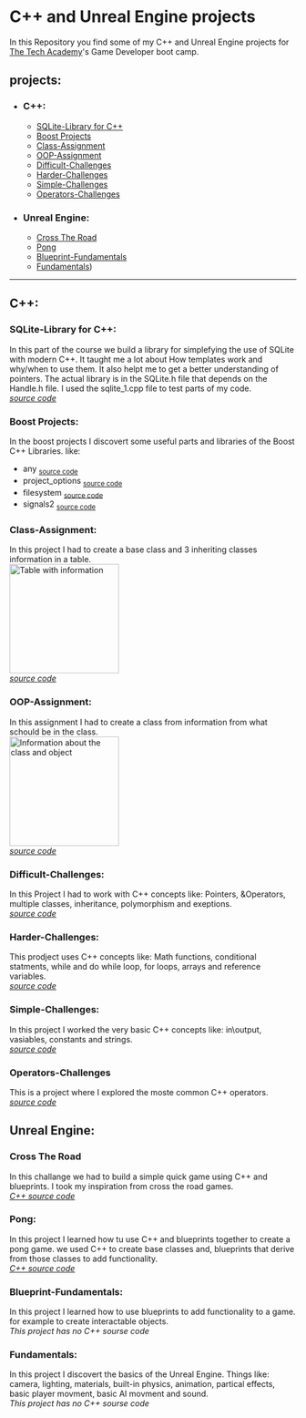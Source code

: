 # C++ and Unreal Engine projects
In this Repository you find some of my C++ and Unreal Engine projects for [The Tech Academy](https://www.learncodinganywhere.com/)'s Game Developer boot camp.

## projects:
- ### C++:
  - [SQLite-Library for C++](#sqlite-library-for-c)
  - [Boost Projects](#boost-projects)
  - [Class-Assignment](class-assignment)
  - [OOP-Assignment](#oop-assignment)
  - [Difficult-Challenges](#difficult-challenges)
  - [Harder-Challenges](#harder-challenges)
  - [Simple-Challenges](#simple-challenges)
  - [Operators-Challenges](#operators-challenges)
- ### Unreal Engine:
  - [Cross The Road](#cross-the-road)
  - [Pong](#pong)
  - [Blueprint-Fundamentals](#blueprint-fundamentals)
  - [Fundamentals](#fundamentals))


___

## C++:

### SQLite-Library for C++:
In this part of the course we build a library for simplefying the use of SQLite with modern C++. 
It taught me a lot about How templates work and why/when to use them. It also helpt me to get a better understanding of pointers. 
The actual library is in the SQLite.h file that depends on the Handle.h file. I used the sqlite_1.cpp file to test parts of my code.
<br>*[source code](C++/SQLite/sqlite_1/sqlite_1)*

### Boost Projects:
In the boost projects I discovert some useful parts and libraries of the Boost C++ Libraries. like:
- any <sub>[source code](C++/Boost/Boost_any/Boost_any/Boost_any.cpp)</sub>
- project_options <sub>[source code](C++/Boost/boost-programoptions/boost-programoptions/boost-programoptions.cpp)</sub>
- filesystem <sub>[source code](C++/Boost/Boost-filesystem/Boost-filesystem/Boost-filesystem.cpp)</sub>
- signals2 <sub>[source code](C++/Boost/Boost_Signals2/Boost_Signals2/Boost_Signals2.cpp)</sub>


### Class-Assignment:
In this project I had to create a base class and 3 inheriting classes information in a table.
<br>
<img src="https://storage.googleapis.com/c-sharp-dot-net/superclass.png" alt="Table with information" style="width:20vw;">
<br>*[source code](C++/Class-Assignment/Class-Assignment)*

### OOP-Assignment:
In this assignment I had to create a class from information from what schould be in the class.
<br>
<img src="https://storage.googleapis.com/c-sharp-dot-net/instance.png" alt="Information about the class and object" style="width:20vw;">
<br>*[source code](C++/OOP-Assinment/OOP-Assinment)*

### Difficult-Challenges:
In this Project I had to work with C++ concepts like: Pointers, &Operators, multiple classes, inheritance, polymorphism and exeptions.
<br>*[source code](C++/Difficult-challenges/Difficult-challenges)*

### Harder-Challenges:
This prodject uses C++ concepts like: Math functions, conditional statments, while and do while loop, for loops, arrays and reference variables.
<br>*[source code](C++/Harder-Challenges/Harder-Challenges)*

### Simple-Challenges:
In this project I worked  the very basic C++ concepts like: in\output, vasiables, constants and strings.
<br>*[source code](C++/Simple-Challenges/Simple-Challenges/Simple-Challenges.cpp)*

### Operators-Challenges
This is a project where I explored the moste common C++ operators.
<br>*[source code](C++/Operators-Challenges/Operators-Challenges/Operators-Challenges.cpp)*

## Unreal Engine:

### Cross The Road
In this challange we had to build a simple quick game using C++ and blueprints. I took my inspiration from cross the road games.
<br>*[C++ source code](Unreal-Engine/CrossTheRoad/Source/CrossTheRoad)*

### Pong:
In this project I learned how tu use C++ and blueprints together to create a pong game. we used C++ to create base classes and, 
blueprints that derive from those classes to add functionality. 
<br>*[C++ source code](Unreal-Engine/Pong/Source/Pong)*

### Blueprint-Fundamentals:
In this project I learned how to use blueprints to add functionality to a game. for example to create interactable objects.
<br>*This project has no C++ sourse code*

### Fundamentals:
In this project I discovert the basics of the Unreal Engine. Things like: camera, lighting, materials, built-in physics, animation, partical effects,
basic player movment, basic AI movment and sound.
<br>*This project has no C++ sourse code*


